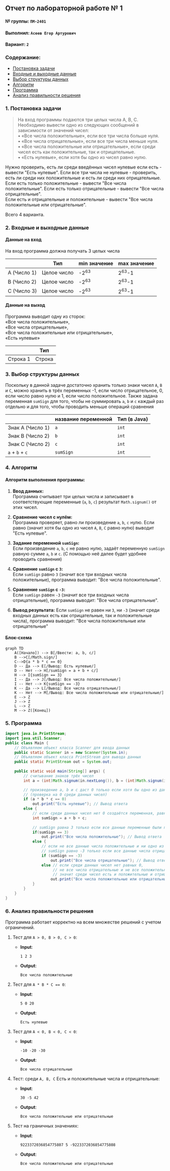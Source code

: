 ## Отчет по лабораторной работе № 1

#### № группы: `ПМ-2401`

#### Выполнил: `Асеев Егор Артурович`

#### Вариант: `2`

### Cодержание:

- [Постановка задачи](#1-постановка-задачи)
- [Входные и выходные данные](#2-входные-и-выходные-данные)
- [Выбор структуры данных](#3-выбор-структуры-данных)
- [Алгоритм](#4-алгоритм)
- [Программа](#5-программа)
- [Анализ правильности решения](#6-анализ-правильности-решения)

### 1. Постановка задачи

> На вход программы подаются три целых числа A, B, C. Необходимо вывести одно из следующих сообщений в зависимости от значений чисел:\
• «Все числа положительные», если все три числа больше нуля.\
• «Все числа отрицательные», если все три числа меньше нуля.\
• «Все числа положительные или отрицательные», если среди чисел
есть как положительные, так и отрицательные.\
• «Есть нулевые», если хотя бы одно из чисел равно нулю.

Нужно проверить, есть ли среди введённых чисел нулевые если есть - вывести "Есть нулевые".
Если все три числа не нулевые - проверить, есть ли среди них положительные и есть ли среди них отрицательные.  
Если есть только положительные - вывести "Все числа положительные".
Если есть только отрицательные - вывести "Все числа отрицательные".  
Если есть и отрицательные и положительные - вывести "Все числа положительные или отрицательные".

Всего 4 варианта. 

### 2. Входные и выходные данные

#### Данные на вход

На вход программа должна получать 3 целых числа

|             | Тип         | min значение    | max значение     |
|-------------|-------------|-----------------|------------------|
| A (Число 1) | Целое число | -2<sup>63</sup> | 2<sup>63</sup>-1 |
| B (Число 2) | Целое число | -2<sup>63</sup> | 2<sup>63</sup>-1 |
| С (Число 3) | Целое число | -2<sup>63</sup> | 2<sup>63</sup>-1 |
#### Данные на выход

Программа выводит одну из сторок:  
«Все числа положительные»,  
«Все числа отрицательные»,  
«Все числа положительные или отрицательные»,  
«Есть нулевые»

|          | Тип    |
|----------|--------|
| Строка 1 | Строка |

### 3. Выбор структуры данных

Поскольку в данной задаче достаточно хранить только знаки чисел `A`, `B` и `C`, 
можно хранить в трёх переменных -1, если число отрицательное, 
0, если число равно нулю и 1, если число положительное.
Также задана переменная `sumSign` для того, чтобы не суммировать `a`, `b` и `c` каждый раз отдельно
и для того, чтобы проводить меньше операций сравнения

|                  | название переменной | Тип (в Java) | 
|------------------|---------------------|--------------|
| Знак A (Число 1) | `a`                 | `int`        |
| Знак B (Число 2) | `b`                 | `int`        | 
| Знак C (Число 2) | `c`                 | `int`        | 
| `a` + `b` + `c`  | `sumSign`           | `int`        | 


### 4. Алгоритм

#### Алгоритм выполнения программы:

1. **Ввод данных:**  
   Программа считывает три целых числа 
   и записывает в соответствующие переменные (`a`, `b`, `c`) результат `Math.signum()` от этих чисел.

2. **Сравнение чисел с нулём:**  
   Программа проверяет, равно ли произведение `a`, `b`, `c` нулю. 
   Если равно (значит хотя бы одно из чисел `A`, `B`, `C` равно нулю) выводит "Есть нулевые".

3. **Задание переменной `sumSign`:**  
   Если произведение `a`, `b`, `c` не равно нулю, задаёт переменную `sumSign` равную сумме `a`, `b` и `c`.
   (С помощью неё далее будет удобнее проводить сравнения)  

4. **Сравнение `sumSign` с `3`:**  
   Если `sumSign` равно `3` (значит все три входных числа положительные), программа выводит: "Все числа положительные".

5. **Сравнение `sumSign` с `-3`:**  
   Если `sumSign` равен `-3` (значит все три входных числа отрицательные), программа выводит: "Все числа отрицательные".

6. **Вывод результата:**
   Если `sumSign` не равен ни `3`, ни `-3` 
   (значит среди входных данных есть как отрицательные, так и положительные числа), 
   программа выводит: "Все числа положительные или отрицательные"

#### Блок-схема

```mermaid
graph TD
    A([Начало]) --> B[/Ввести: a, b, c/]
    B -->C[/Math.sign/]
    C-->D{a * b * c == 0}
    D -- Да --> E[/Вывод: Есть нулевые/]
    D -- Нет --> H[/sumSign = a + b + c/]
    H --> I{sumSign == 3}
    I -- Да --> J[/Вывод: Все числа положительные/]
    I -- Нет --> K{sumSign == -3}
    K -- Да --> L[/Вывод: Все числа отрицательные/]
    K -- Нет --> M[/Вывод: Все числа положительные или отрицательные/]
    E --> Z
    J --> Z
    L --> Z
    M --> Z([Конец])

```

### 5. Программа

```java
import java.io.PrintStream;
import java.util.Scanner;
public class Main {
    // Объявляем объект класса Scanner для ввода данных
    public static Scanner in = new Scanner(System.in);
    // Объявляем объект класса PrintStream для вывода данных
    public static PrintStream out = System.out;
    
    public static void main(String[] args) {
        // считывание знаков трёх чисел
        int a = (int)Math.signum(in.nextLong()), b = (int)Math.signum(in.nextLong()), c = (int)Math.signum(in.nextLong());

        // произведение a, b и c даст 0 только если хотя бы одно из данных чисел равно 0
        // (проверка на 0 среди данных чисел)
        if (a * b * c == 0)
            out.print("Есть нулевые"); // Вывод ответа
        else {
            // если среди данных чисел нет 0 создаётся переменная, равная сумме "знаков" данных чисел
            int sumSign = a + b + c;
            
            // sumSign равна 3 только если все данные переменные были положительными
            if(sumSign == 3)
                out.print("Все числа положительные"); // Вывод ответа
            else {
                // если не все данные числа положительные и ни одно из них не равно 0
                // sumSign равно -3 только если все данные числа отрицательные
                if (sumSign == -3)
                    out.print("Все числа отрицательные"); // Вывод ответа
                else // если среди данных чисел нет равных 0,
                     // не все числа отрицательные и не все положительные,
                     // значит среди чисел есть и положительные и отрицательные
                    out.print("Все числа положительные или отрицательные"); // Вывод ответа
            }
        }
    }
}
```

### 6. Анализ правильности решения

Программа работает корректно на всем множестве решений с учетом ограничений.

1. Тест для `A > 0, B > 0, C > 0`:

    - **Input**:
        ```
        1 2 3
        ```

    - **Output**:
        ```
        Все числа положительные
        ```

2. Тест для `A * B * C == 0`:

    - **Input**:
        ```
        5 0 20
        ```

    - **Output**:
        ```
        Есть нулевые
        ```

3. Тест для `A < 0, B < 0, C < 0`:

    - **Input**:
        ```
        -10 -20 -30
        ```

    - **Output**:
        ```
        Все числа отрицательные
        ```

4. Тест: среди `A, B, C` Есть и положительные числа и отрицательные:

    - **Input**:
        ```
        30 -5 42
        ```

    - **Output**:
        ```
        Все числа положительные или отрицательные
        ```

5. Тест на граничных значениях:

    - **Input**:
        ```
        9223372036854775807 5 -9223372036854775808
        ```

    - **Output**:
        ```
        Все числа положительные или отрицательные
        ```

